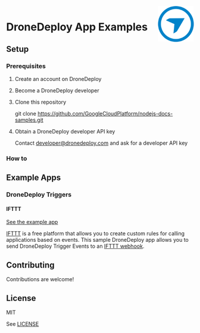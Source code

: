 <img src="dd_logo.png" alt="DroneDeploy logo" title="DroneDeploy App Platform" align="right" height="96" width="96"/>

# DroneDeploy App Examples

## Setup

### Prerequisites

1. Create an account on DroneDeploy
1. Become a DroneDeploy developer
1. Clone this repository

    git clone https://github.com/GoogleCloudPlatform/nodejs-docs-samples.git

1. Obtain a DroneDeploy developer API key

    Contact developer@dronedeploy.com and ask for a developer API key

### How to 

## Example Apps

### DroneDeploy Triggers

#### IFTTT

[See the example app](IFTTT)

[IFTTT](http://ifttt.com/) is a free platform that allows you to create custom rules for calling applications based on events. This sample DroneDeploy app allows you to send DroneDeploy Trigger Events to an [IFTTT webhook](https://ifttt.com/maker_webhooks).

## Contributing

Contributions are welcome!

## License
MIT

See [LICENSE](LICENSE)
